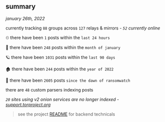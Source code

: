 
## summary
_january 26th, 2022_

currently tracking `88` groups across `127` relays & mirrors - _`52` currently online_

⏲ there have been `1` posts within the `last 24 hours`

🦈 there have been `248` posts within the `month of january`

🪐 there have been `1031` posts within the `last 90 days`

🏚 there have been `244` posts within the `year of 2022`

🦕 there have been `2605` posts `since the dawn of ransomwatch`

there are `48` custom parsers indexing posts

_`20` sites using v2 onion services are no longer indexed - [support.torproject.org](https://support.torproject.org/onionservices/v2-deprecation/)_

> see the project [README](https://github.com/thetanz/ransomwatch#ransomwatch--) for backend technicals
